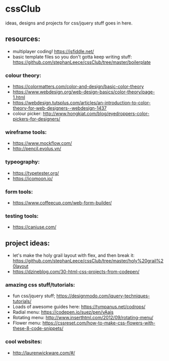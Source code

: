 # cssClub
ideas, designs and projects for css/jquery stuff goes in here.

## resources:
- multiplayer coding! https://jsfiddle.net/
- basic template files so you don't gotta keep writing stuff: https://github.com/stephanLeece/cssClub/tree/master/boilerplate

### colour theory: 
- https://colormatters.com/color-and-design/basic-color-theory
- https://www.webdesign.org/web-design-basics/color-theory/page-1.html
- https://webdesign.tutsplus.com/articles/an-introduction-to-color-theory-for-web-designers--webdesign-1437
- colour picker: http://www.hongkiat.com/blog/eyedroppers-color-pickers-for-designers/

### wireframe tools: 
- https://www.mockflow.com/
- http://pencil.evolus.vn/

### typeography:
- https://typetester.org/
- https://icomoon.io/

### form tools:
- https://www.coffeecup.com/web-form-builder/

### testing tools: 
- https://caniuse.com/

## project ideas:

- let's make the holy grail layout with flex, and then break it: https://github.com/stephanLeece/cssClub/tree/master/holy%20grail%20layout
- https://dzineblog.com/30-html-css-projects-from-codepen/

### amazing css stuff/tutorials:
- fun css/jquery stuff; https://designmodo.com/jquery-techniques-tutorials/
- Loads of awesome guides here: https://tympanus.net/codrops/
- Radial menu: https://codepen.io/suez/pen/vAais
- Rotating menu: http://www.inserthtml.com/2012/09/rotating-menu/
- Flower menu: https://cssreset.com/how-to-make-css-flowers-with-these-8-code-snippets/

 ### cool websites:

- http://laurenwickware.com/#/







